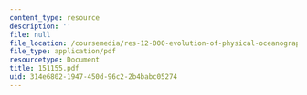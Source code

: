 ```yaml
---
content_type: resource
description: ''
file: null
file_location: /coursemedia/res-12-000-evolution-of-physical-oceanography-spring-2007/314e68021947450d96c22b4babc05274_151155.pdf
file_type: application/pdf
resourcetype: Document
title: 151155.pdf
uid: 314e6802-1947-450d-96c2-2b4babc05274
---
```

